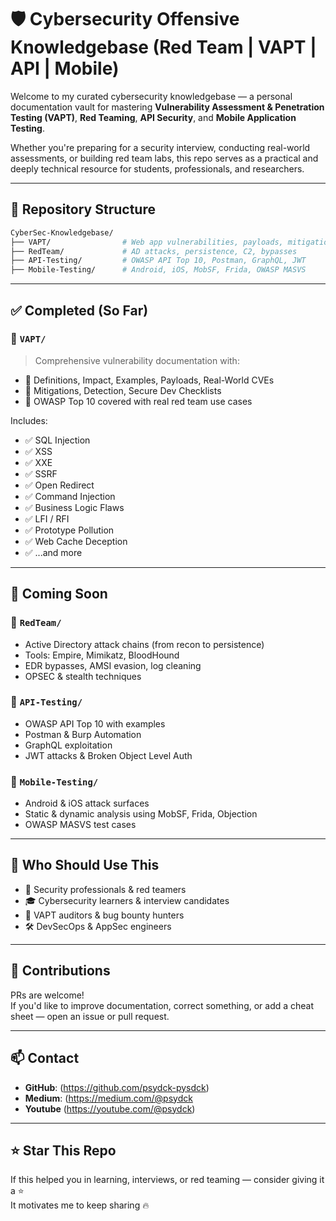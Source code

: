 # 🛡️ Cybersecurity Offensive Knowledgebase (Red Team | VAPT | API | Mobile)

Welcome to my curated cybersecurity knowledgebase — a personal documentation vault for mastering **Vulnerability Assessment & Penetration Testing (VAPT)**, **Red Teaming**, **API Security**, and **Mobile Application Testing**.

Whether you're preparing for a security interview, conducting real-world assessments, or building red team labs, this repo serves as a practical and deeply technical resource for students, professionals, and researchers.

---

## 📁 Repository Structure

```bash
CyberSec-Knowledgebase/
├── VAPT/                # Web app vulnerabilities, payloads, mitigations
├── RedTeam/             # AD attacks, persistence, C2, bypasses
├── API-Testing/         # OWASP API Top 10, Postman, GraphQL, JWT
├── Mobile-Testing/      # Android, iOS, MobSF, Frida, OWASP MASVS
```

---

## ✅ Completed (So Far)

### 🔐 `VAPT/`
> Comprehensive vulnerability documentation with:
- 🔎 Definitions, Impact, Examples, Payloads, Real-World CVEs
- 🔧 Mitigations, Detection, Secure Dev Checklists
- 📂 OWASP Top 10 covered with real red team use cases

Includes:
- ✅ SQL Injection
- ✅ XSS
- ✅ XXE
- ✅ SSRF
- ✅ Open Redirect
- ✅ Command Injection
- ✅ Business Logic Flaws
- ✅ LFI / RFI
- ✅ Prototype Pollution
- ✅ Web Cache Deception
- ✅ ...and more

---

## 🚧 Coming Soon

### 🧠 `RedTeam/`  
- Active Directory attack chains (from recon to persistence)  
- Tools: Empire, Mimikatz, BloodHound  
- EDR bypasses, AMSI evasion, log cleaning  
- OPSEC & stealth techniques

### 🔁 `API-Testing/`  
- OWASP API Top 10 with examples  
- Postman & Burp Automation  
- GraphQL exploitation  
- JWT attacks & Broken Object Level Auth

### 📱 `Mobile-Testing/`  
- Android & iOS attack surfaces  
- Static & dynamic analysis using MobSF, Frida, Objection  
- OWASP MASVS test cases

---

## 🎯 Who Should Use This

- 🔐 Security professionals & red teamers  
- 🎓 Cybersecurity learners & interview candidates  
- 🧪 VAPT auditors & bug bounty hunters  
- 🛠️ DevSecOps & AppSec engineers

---


## 🤝 Contributions

PRs are welcome!  
If you'd like to improve documentation, correct something, or add a cheat sheet — open an issue or pull request.

---

## 📫 Contact

- **GitHub**: (https://github.com/psydck-pysdck)
- **Medium**: (https://medium.com/@psydck
- **Youtube** (https://youtube.com/@psydck)


---

## ⭐ Star This Repo

If this helped you in learning, interviews, or red teaming — consider giving it a ⭐  
It motivates me to keep sharing 🔥
